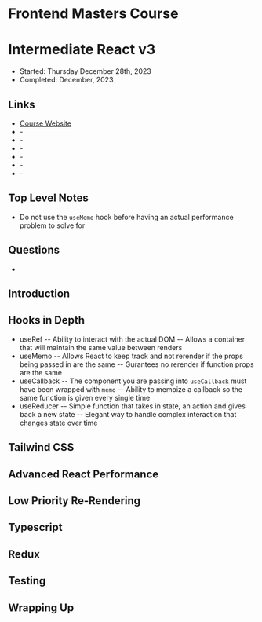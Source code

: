 # Frontend Masters Course

# Intermediate React v3

- Started: Thursday December 28th, 2023
- Completed: December, 2023

## Links

- [Course Website](https://react-v8.holt.courses/lessons/intermediate-react-v5/welcome-to-intermediate-react-v5)
- []() -
- []() -
- []() -
- []() -
- []() -
- []() -

## Top Level Notes

- Do not use the `useMemo` hook before having an actual performance problem to solve for

## Questions

-

## Introduction

## Hooks in Depth

- useRef
  -- Ability to interact with the actual DOM
  -- Allows a container that will maintain the same value between renders
- useMemo
  -- Allows React to keep track and not rerender if the props being passed in are the same
  -- Gurantees no rerender if function props are the same
- useCallback
  -- The component you are passing into `useCallback` must have been wrapped with `memo`
  -- Ability to memoize a callback so the same function is given every single time
- useReducer
  -- Simple function that takes in state, an action and gives back a new state
  -- Elegant way to handle complex interaction that changes state over time

## Tailwind CSS

## Advanced React Performance

## Low Priority Re-Rendering

## Typescript

## Redux

## Testing

## Wrapping Up
